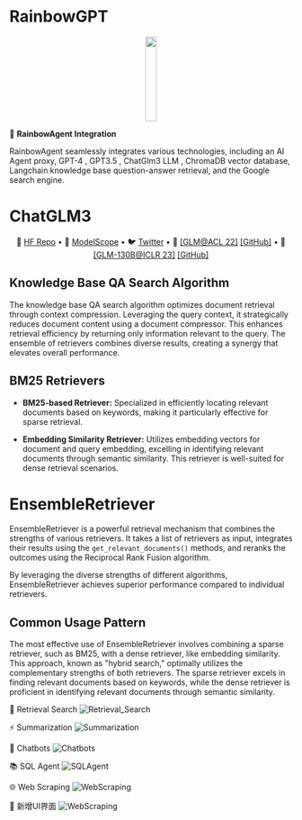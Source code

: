 # RainbowGPT

<div align="center">
  <p>
    <a align="center" href="https://github.com/ZhuJD-China/RainbowGPT" target="_blank">
      <img width="20%" height="150"  src="https://github.com/ZhuJD-China/RainbowGPT/blob/master/imgs/logo.jpg"></a>
  </p>
</div>

🚀 **RainbowAgent Integration**

RainbowAgent seamlessly integrates various technologies, including an AI Agent proxy, GPT-4 , GPT3.5 , ChatGlm3 LLM , ChromaDB vector database, Langchain knowledge base question-answer retrieval, and the Google search engine.


# ChatGLM3
<p align="center">
🤗 <a href="https://huggingface.co/THUDM/chatglm3-6b" target="_blank">HF Repo</a> • 🤖 <a href="https://modelscope.cn/models/ZhipuAI/chatglm3-6b" target="_blank">ModelScope</a> • 🐦 <a href="https://twitter.com/thukeg" target="_blank">Twitter</a> • 📃 <a href="https://arxiv.org/abs/2103.10360" target="_blank">[GLM@ACL 22]</a> <a href="https://github.com/THUDM/GLM" target="_blank">[GitHub]</a> • 📃 <a href="https://arxiv.org/abs/2210.02414" target="_blank">[GLM-130B@ICLR 23]</a> <a href="https://github.com/THUDM/GLM-130B" target="_blank">[GitHub]</a> <br>
</p>
<p align="center">


## Knowledge Base QA Search Algorithm

The knowledge base QA search algorithm optimizes document retrieval through context compression. Leveraging the query context, it strategically reduces document content using a document compressor. This enhances retrieval efficiency by returning only information relevant to the query. The ensemble of retrievers combines diverse results, creating a synergy that elevates overall performance.

## BM25 Retrievers

- **BM25-based Retriever:** Specialized in efficiently locating relevant documents based on keywords, making it particularly effective for sparse retrieval.

- **Embedding Similarity Retriever:** Utilizes embedding vectors for document and query embedding, excelling in identifying relevant documents through semantic similarity. This retriever is well-suited for dense retrieval scenarios.

# EnsembleRetriever

EnsembleRetriever is a powerful retrieval mechanism that combines the strengths of various retrievers. It takes a list of retrievers as input, integrates their results using the `get_relevant_documents()` methods, and reranks the outcomes using the Reciprocal Rank Fusion algorithm.

By leveraging the diverse strengths of different algorithms, EnsembleRetriever achieves superior performance compared to individual retrievers.

## Common Usage Pattern

The most effective use of EnsembleRetriever involves combining a sparse retriever, such as BM25, with a dense retriever, like embedding similarity. This approach, known as "hybrid search," optimally utilizes the complementary strengths of both retrievers. The sparse retriever excels in finding relevant documents based on keywords, while the dense retriever is proficient in identifying relevant documents through semantic similarity.

👋 Retrieval Search
![Retrieval_Search](https://github.com/ZhuJD-China/RainbowGPT/blob/master/imgs/Retrieval_Search.png)

⚡ Summarization
![Summarization](https://github.com/ZhuJD-China/RainbowGPT/blob/master/imgs/Summarization.png)

🤖 Chatbots
![Chatbots](https://github.com/ZhuJD-China/RainbowGPT/blob/master/imgs/Chatbots.png)

📚 SQL Agent
![SQLAgent](https://github.com/ZhuJD-China/RainbowGPT/blob/master/imgs/SQLAgent.png)

🌐 Web Scraping
![WebScraping](https://github.com/ZhuJD-China/RainbowGPT/blob/master/imgs/WebScraping.png)

🤗 新增UI界面
![WebScraping](https://github.com/ZhuJD-China/RainbowGPT/blob/master/imgs/exp.png)

